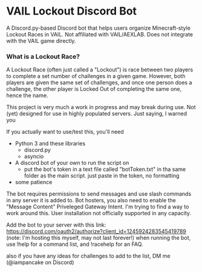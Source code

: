 # VAIL Lockout Discord Bot
 A Discord.py-based Discord bot that helps users organize Minecraft-style Lockout Races in VAIL. Not affiliated with VAIL/AEXLAB. Does not integrate with the VAIL game directly. 

### What is a Lockout Race?
 A Lockout Race (often just called a "Lockout") is race between two players to complete a set number of challenges in a given game. However, both players are given the same set of challenges, and once one person does a challenge, the other player is Locked Out of completing the same one, hence the name.

This project is very much a work in progress and may break during use. Not (yet) designed for use in highly populated servers.
Just saying, I warned you

If you actually want to use/test this, you'll need
- Python 3 and these libraries
  - discord.py
  - asyncio
- A discord bot of your own to run the script on
  - put the bot's token in a text file called "botToken.txt" in tha same folder as the main script. just paste in the token, no formatting
- some patience

The bot requires permissions to send messages and use slash commands in any server it is added to.
Bot hosters, you also need to enable the "Message Content" Priveleged Gateway Intent. I'm trying to find a way to work around this.
User installation not officially supported in any capacity.

Add the bot to your server with this link: https://discord.com/oauth2/authorize?client_id=1245924283545419789
(note: I'm hosting this myself, may not last forever!)
when running the bot, use !help for a command list, and !racehelp for an FAQ.


also if you have any ideas for challenges to add to the list, DM me (@iampancake on Discord)
 